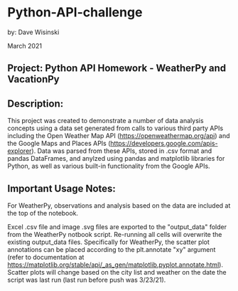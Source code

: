 # Python-API-challenge
by: Dave Wisinski

March 2021

## Project: Python API Homework - WeatherPy and VacationPy

## Description:
This project was created to demonstrate a number of data analysis concepts using a data set generated from calls to various third party APIs including the Open Weather Map API (https://openweathermap.org/api) and the Google Maps and Places APIs (https://developers.google.com/apis-explorer). Data was parsed from these APIs, stored in .csv format and pandas DataFrames, and anylzed using pandas and matplotlib libraries for Python, as well as various built-in functionality from the Google APIs.

## **Important Usage Notes:**
For WeatherPy, observations and analysis based on the data are included at the top of the notebook.

Excel .csv file and image .svg files are exported to the "output_data" folder from the WeatherPy notbook script. Re-running all cells will overwrite the existing output_data files. Specifically for WeatherPy, the scatter plot annotations can be placed according to the plt.annotate "xy" argument (refer to documentation at https://matplotlib.org/stable/api/_as_gen/matplotlib.pyplot.annotate.html). Scatter plots will change based on the city list and weather on the date the script was last run (last run before push was 3/23/21).